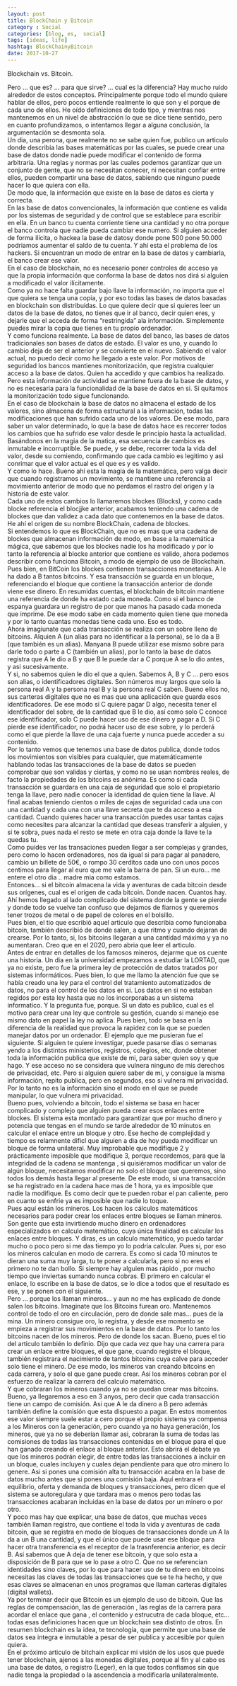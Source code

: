 ```yaml
---
layout: post
title: BlockChain y Bitcoin
category : Social
categories: [blog, es,  social]
tags: [ideas, life]
hashtag: BlockChainyBitcoin
date: 2017-10-27
---
```


Blockchain vs. Bitcoin.

Pero … que es? … para que sirve? … cual es la diferencia?
Hay mucho ruido alrededor de estos conceptos. Principalmente porque todo el mundo quiere hablar de ellos, pero pocos entiende realmente lo que son y el porque de cada uno de ellos.
He oído definiciones de todo tipo, y mientras nos mantenemos en un nivel de abstracción lo que se dice tiene sentido, pero en cuanto profundizamos, o intentamos llegar a alguna conclusión, la argumentación se desmonta sola.  
Un dia, una perona, que realmente no se sabe quien fue, publico un articulo donde describia las bases matemáticas por las cuales, se puede crear una base de datos donde nadie puede modificar el contenido de forma arbitraria. Una reglas y normas por las cuales podemos garantizar que un conjunto de gente, que no se necesitan conecer, ni necesitan confiar entre ellos, pueden compartir una base de datos, sabiendo que ninguno puede hacer lo que quiera con ella.  
De modo que, la información que existe en la base de datos es cierta y correcta.  
En las base de datos convencionales, la información que contiene es valida por los sistemas de seguridad y de control que se establece para escribir en ella. En un banco tu cuenta corriente tiene una cantidad y no otra porque el banco controla que nadie pueda cambiar ese numero. Si alguien acceder de forma ilícita, o hackea la base de datosy donde pone 500 pone 50.000 podriamos aumentar el saldo de tu cuenta. Y ahí esta el problema de los hackers. Si encuentran un modo de entrar en la base de datos y cambiarla, el banco crear ese valor.  
En el caso de blockchain, no es necesario poner controles de acceso ya que la propia información que conforma la base de datos nos dirá si alguien a modificado el valor ilícitamente.  
Como ya no hace falta guardar bajo llave la información, no importa que el que quiera se tenga una copia, y por eso todas las bases de datos basadas en blockchain son distribuidas. Lo que quiere decir que si quieres leer un datos de la base de datos, no tienes que ir al banco, decir quien eres, y dejarle que el acceda de forma “restringida” ala información. Simplemente puedes mirar la copia que tienes en tu propio ordenador.  
Y como funciona realmente. La base de datos del banco, las bases de datos tradicionales son bases de datos de estado. El valor es uno, y cuando lo cambio deja de ser el anterior y se convierte en el nuevo. Sabiendo el valor actual, no puedo decir como he llegado a este valor. Por motivos de seguridad los bancos mantienes monitorización, que registra cualquier acceso a la base de datos. Quien ha accedido y que cambios ha realizado. Pero esta información de actividad se mantiene fuera de la base de datos, y no es necesaria para la funcionalidad de la base de datos en si. Si quitamos la monitorización todo sigue funcionando.  
En el caso de blockchain la base de datos no almacena el estado de los valores, sino almacena de forma estructural a la información, todas las modificaciones que han sufrido cada uno de los valores. De ese modo, para saber un valor determinado, lo que la base de datos hace es recorrer todos los cambios que ha sufrido ese valor desde le principio hasta la actualidad. Basándonos en la magia de la matica, esa secuencia de cambios es inmutable e incorruptible. Se puede, y se debe, recorrer toda la vida del valor, desde su comiendo, confirmando que cada cambio es legitimo y asi conrimar que el valor actual es el que es y es valido.  
Y como lo hace. Bueno ahí esta la magia de la matemática, pero valga decir que cuando registramos un movimiento, se mantiene una referencia al movimiento anterior de modo que no perdamos el rastro del origen y la historia de este valor.   
Cada uno de estos cambios lo llamaremos blockes (Blocks), y como cada blocke referencia el blocjjke anterior, acabamos teniendo una cadena de blockes que dan validez a cada dato que contenemos en la base de datos. He ahí el origen de su nombre BlockChain, cadena de blockes.  
Si entendemos lo que es BlockChain, que no es mas que una cadena de blockes que almacenan información de modo, en base a la matemática mágica, que sabemos que los blockes nadie los ha modificado y por lo tanto la referencia al blocke anterior que contiene es valido, ahora podemos describir como funciona Bitcoin, a modo de ejemplo de uso de Blockchain.   
Pues bien, en BitCoin los blockes contienen transacciones monetarias. A le ha dado a B tantos bitcoins. Y esa transacción se guarda en un bloque, referenciando el bloque que contiene la transacción anterior de donde viene ese dinero. En resumidas cuentas, el blockchain de bitcoin mantiene una referencia de donde ha estado cada moneda. Como si el banco de espanya guardara un registro de por que manos ha pasado cada moneda que imprime. De ese modo sabe en cada momento quien tiene que moneda y por lo tanto cuantas monedas tiene cada uno. Eso es todo.  
Ahora imagiunate que cada transacción se realiza con un sobre lleno de bitcoins. Alquien A (un alias para no identificar a la persona), se lo da a B (que también es un alias). Manyana B puede utilizar ese mismo sobre para darle todo o parte a C (también un alias), por lo tanto la base de datos registra que A le dio a B y que B le puede dar a C porque A se lo dio antes, y asi sucesivamente.  
Y si, no sabemos quien le dio el que a quien. Sabemos A, B y C … pero esos son alias, o identificadores digitales. Son números muy largos que solo la persona real A y la persona real B y la persona real C saben. Bueno ellos no, sus carteras digitales que no es mas que una aplicación que guarda esos identificadores. De ese modo si C quiere pagar D algo, necesita tener el identificador del sobre, de la cantidad que B le dio, así como solo C conoce ese identificador, solo C puede hacer uso de ese dinero y pagar a D. Si C pierde ese identificador, no podrá hacer uso de ese sobre, y lo perderá como el que pierde la llave de una caja fuerte y nunca puede acceder a su contenido.  
Por lo tanto vemos que tenemos una base de datos publica, donde todos los movimientos son visibles para cualquier, que matemáticamente hablando todas las transacciones de la base de datos se pueden comprobar que son validas y ciertas, y como no se usan nombres reales, de facto la propiedades de los bitcoins es anónima. Es como si cada transacción se guardara en una caja de seguridad que solo el propietario tenga la llave, pero nadie conocer la identidad de quien tiene la llave. Al final acabas teniendo cientos o miles de cajas de seguridad cada una con una cantidad y cada una con una llave secreta que te da acceso a esa cantidad. Cuando quieres hacer una transacción puedes usar tantas cajas como necesites para alcanzar la cantidad que deseas transferir a alguien, y si te sobra, pues nada el resto se mete en otra caja donde la llave te la quedas tu.   
Como puides ver las transaciones pueden llegar a ser complejas y grandes, pero como lo hacen ordenadores, nos da igual si para pagar al panadero, cambio un billete de 50€, o rompo 30 cerditos cada uno con unos pocos centimos para llegar al euro que me vale la barra de pan.  Si un euro… me entere el otro dia .. madre mia como estamos.  
Entonces… si el bitcoin almacena la vida y aventuras de cada bitcoin desde sus orígenes, cual es el origen de cada bitcoin. Donde nacen. Cuantos hay.   
Ahí hemos llegado al lado complicado del sistema donde la gente se pierde y donde todo se vuelve tan confuso que dejamos de fiarnos y queremos tener trozos de metal o de papel de colores en el bolsillo.   
Pues bien, el tio que escribió aquel articulo que describia como funcionaba bitcoin, también describió de donde salen, a que ritmo y cuando dejaran de crearse. Por lo tanto, si, los bitcoins llegaran a una cantidad máxima y ya no aumentaran. Creo que en el 2020, pero abria que leer el articulo.  
Antes de entrar en detalles de los famosos mineros, dejarme que os cuente una historia. Un dia en la universidad empezamos a estudiar la LORTAD, que ya no existe, pero fue la primera ley de protección de datos tratados por sistemas informáticos. Pues bien, lo que me llamo la atención fue que se había creado una ley para el control del tratamiento automatizados de datos, no para el control de los datos en si. Los datos en si no estaban regidos por esta ley hasta que no los incorporabas a un sistema informatico. Y la pregunta fue, porque. Si un dato es publico, cual es el motivo para crear una ley que controle su gestión, cuando si  manejo ese mismo dato en papel la ley no aplica. Pues bien, todo se basa en la diferencia de la realidad que provoca la rapidez con la que se pueden manejar datos por un ordenador. El ejemplo que me pusieran fue el siguiente. Si alguien te quiere investigar, puede pasarse días o semanas yendo a los distintos ministerios, registros, colegios, etc, donde obtener toda la información publica que existe de mi, para saber quien soy y que hago. Y ese acceso no se considera que vulnera ninguno de mis derechos de privacidad, etc. Pero si alguien quiere saber de mi, y consigue la misma información, repito publica, pero en segundos, eso si vulnera mi privacidad. Por lo tanto no es la información sino el modo en el que se puede manipular, lo que vulnera mi privacidad.  
Bueno pues, volviendo a bitcoin, todo el sistema se basa en hacer complicado y complejo que alguien pueda crear esos enlaces entre blockes. El sistema esta montado para garantizar que por mucho dinero y potencia que tengas en el mundo se tarde alrededor de 10 minutos en calcular el enlace entre un bloque y otro. Ese hecho de complejidad y tiempo es relamnente dificl que alguien a dia de hoy pueda modificar un bloque de forma unilateral. Muy improbable que modifique 2 y prácticamente imposible que modifique 3, porque recordemos, para que la integridad de la cadena se mantenga , si quisiéramos modificar un valor de algún bloque, necesitamos modificar no solo el bloque que queremos, sino todos los demás hasta llegar al presente. De este modo, si una transacción se ha registrado en la cadena hace mas de 1 hora, ya es imposible que nadie la modifique. Es como decir que te pueden robar el pan caliente, pero en cuanto se enfrie ya es imposible que nadie lo toque.  
Pues aquí están los mineros. Los hacen los cálculos matemáticos necesarios para poder crear los enlaces entre bloques se llaman mineros. Son gente que esta invirtiendo mucho dinero en ordenadores especializados en calculo matemático, cuya única finalidad es calcular los enlaces entre bloques. Y diras, es un calculo matemático, yo puedo tardar mucho o poco pero si me das tiempo yo lo podría calcular. Pues si, por eso los mineros calculan en modo de carrera. Es como si cada 10 minutos te dieran una suma muy larga, tu te poner a calcularla, pero si no eres el primero no te dan bollo. Si siempre hay alguien mas rápido , por mucho tiempo que inviertas sumando nunca cobras.  El primero en calcular el enlace, lo escribe en la base de datos, se lo dice a todos que el resultado es ese, y se ponen con el siguiente.   
Pero … porque los llaman mineros… y aun no me has explicado de donde salen los bitcoins. Imaginate que los Bitcoins furean oro. Mantenemos control de todo el oro en circulación, pero de donde sale mas… pues de la mina. Un minero consigue oro, lo registra, y desde ese momento se empieza a registrar sus movimientos en la base de datos. Por lo tanto los bitcoins nacen de los mineros. Pero de donde los sacan. Bueno, pues el tio del articulo también lo definio. Dijo que cada vez que hay una carrera para crear un enlace entre bloques, el que gane, cuando registre el bloque, también registrara el nacimiento de tantos bitcoins cuya calve para acceder solo tiene el minero. De ese modo, los mineros van creando bitcoins en cada carrera, y solo el que gane puede crear. Así los mineros cobran por el esfuerzo de realizar la carrera del calculo matemático.  
Y que cobraran los mineros cuando ya no se puedan crear mas bitcoins. Bueno, ya llegaremos a eso en 3 anyos, pero decir que cada transacción tiene un campo de comisión. Asi que A le da dinero a B pero además también define la comisión que esta dispuesto a pagar. En estos momentos ese valor siempre suele estar a cero porque el propio sistema ya compensa a los Mineros con la generación, pero cuando ya no haya generación, los mineros, que ya no se deberían llamar asi, cobraran la suma de todas las comisiones de todas las transacciones contenidas en el bloque para el que han ganado creando el enlace al bloque anterior. Esto abrirá el debate ya que los mineros podrán elegir, de entre todas las transacciones a incluir en un bloque, cuales incluyen y cuales dejan pendiente para que otro minero lo genere. Asi si pones una comisión alta tu transacción acabra en la base de datos mucho antes que si pones una comisión baja. Aquí entrara el equilibrio, oferta y demanda  de bloques y transacciones, pero dicen que el sistema se autoregulara y que tardara mas o menos pero todas las transacciones acabaran incluidas en la base de datos por un minero o por otro.   
Y poco mas hay que explicar, una base de datos, que muchas veces también llaman registro, que contiene el toda la vida y aventuras de cada bitcoin, que se registra en modo de bloques de transacciones donde un A la da a un B una cantidad, y que el único que puede usar ese bloque para hacer otra transferencia es el receptor de la trasnferencia anterior, es decir B. Asi sabemos que A deja de tener ese bitcoin, y  que solo esta a disposición de B para que se lo pase a otro C. Que no se referencian identidades sino claves, por lo que para hacer uso de tu dinero en bitcoins necesitas las claves de todas las transacciones que se te ha hecho, y que esas claves se almacenan en unos programas que llaman carteras digitales (digital wallets).  
Ya por terminar decir que Bitcoin es un ejemplo de uso de bitcoin. Que las reglas de compensación, las de generación , las reglas de la carrera para acordar el enlace que gana , el contenido y estrucutra de cada bloque,  etc… todas esas definiciones hacen que un blockchain sea distinto de otros. En resumen blockchain es la idea, te tecnología, que permite que una base de datos sea integra e inmutable a pesar de ser publica y accesible por quien quiera.  
En el próximo articulo de bitchain explicar mi visión de los usos que puede tener blockchain, ajenos a las monedas digitales, porque al fin y al cabo es una base de datos, o registro (Leger), en la que todos confiamos sin que nadie tenga la propiedad o la ascendencia a modificarla unilateralmente.   
 


